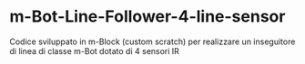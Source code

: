 # m-Bot-Line-Follower-4-line-sensor
Codice sviluppato in m-Block (custom scratch) per realizzare un inseguitore di linea di classe m-Bot dotato di 4 sensori IR
